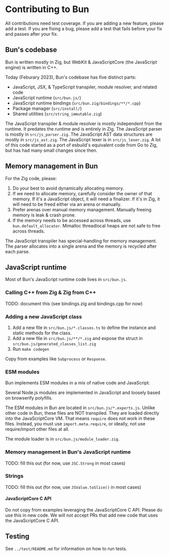 # Contributing to Bun

All contributions need test coverage. If you are adding a new feature, please add a test. If you are fixing a bug, please add a test that fails before your fix and passes after your fix.

## Bun's codebase

Bun is written mostly in Zig, but WebKit & JavaScriptCore (the JavaScript engine) is written in C++.

Today (Feburary 2023), Bun's codebase has five distinct parts:

- JavaScript, JSX, & TypeScript transpiler, module resolver, and related code
- JavaScript runtime (`src/bun.js/`)
- JavaScript runtime bindings (`src/bun.zig/bindings/**/*.cpp`)
- Package manager (`src/install/`)
- Shared utilities (`src/string_immutable.zig`)

The JavaScript transpiler & module resolver is mostly independent from the runtime. It predates the runtime and is entirely in Zig. The JavaScript parser is mostly in `src/js_parser.zig`. The JavaScript AST data structures are mostly in `src/js_ast.zig`. The JavaScript lexer is in `src/js_lexer.zig`. A lot of this code started as a port of esbuild's equivalent code from Go to Zig, but has had many small changes since then.

## Memory management in Bun

For the Zig code, please:

1. Do your best to avoid dynamically allocating memory.
2. If we need to allocate memory, carefully consider the owner of that memory. If it's a JavaScript object, it will need a finalizer. If it's in Zig, it will need to be freed either via an arena or manually.
3. Prefer arenas over manual memory management. Manually freeing memory is leak & crash prone.
4. If the memory needs to be accessed across threads, use `bun.default_allocator`. Mimalloc threadlocal heaps are not safe to free across threads.

The JavaScript transpiler has special-handling for memory management. The parser allocates into a single arena and the memory is recycled after each parse.

## JavaScript runtime

Most of Bun's JavaScript runtime code lives in `src/bun.js`.

### Calling C++ from Zig & Zig from C++

TODO: document this (see bindings.zig and bindings.cpp for now)

### Adding a new JavaScript class

1. Add a new file in `src/bun.js/*.classes.ts` to define the instance and static methods for the class.
2. Add a new file in `src/bun.js/**/*.zig` and expose the struct in `src/bun.js/generated_classes_list.zig`
3. Run `make codegen`

Copy from examples like `Subprocess` or `Response`.

### ESM modules

Bun implements ESM modules in a mix of native code and JavaScript.

Several Node.js modules are implemented in JavaScript and loosely based on browserify polyfills.

The ESM modules in Bun are located in `src/bun.js/*.exports.js`. Unlike other code in Bun, these files are NOT transpiled. They are loaded directly into the JavaScriptCore VM. That means `require` does not work in these files. Instead, you must use `import.meta.require`, or ideally, not use require/import other files at all.

The module loader is in `src/bun.js/module_loader.zig`.

### Memory management in Bun's JavaScript runtime

TODO: fill this out (for now, use `JSC.Strong` in most cases)

### Strings

TODO: fill this out (for now, use `JSValue.toSlice()` in most cases)

#### JavaScriptCore C API

Do not copy from examples leveraging the JavaScriptCore C API. Please do use this in new code. We will not accept PRs that add new code that uses the JavaScriptCore C API.

## Testing

See `../test/README.md` for information on how to run tests.
